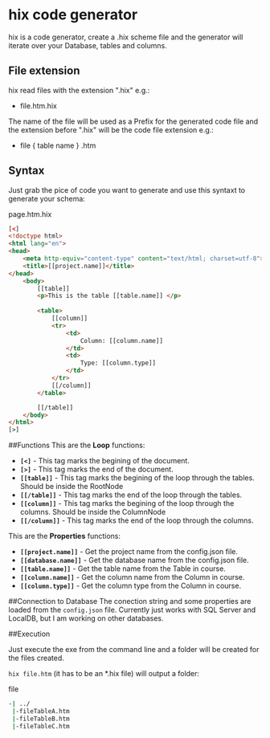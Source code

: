 # hix code generator
hix is a code generator, create a .hix scheme file and the generator will iterate over your Database, tables and columns.

## File extension
hix read files with the extension ".hix" e.g.:
 - file.htm.hix
 
The name of the file will be used as a Prefix for the generated code file and the extension before ".hix" will be the code file extension e.g.:

 - file { table name } .htm
  
 
## Syntax

Just grab the pice of code you want to generate and use this syntaxt to generate your schema:

page.htm.hix

```aspx
[<]
<!doctype html>
<html lang="en">
<head>
	<meta http-equiv="content-type" content="text/html; charset=utf-8">
	<title>[[project.name]]</title>
</head>
	<body>
		[[table]]
		<p>This is the table [[table.name]] </p>
		
		<table>
			[[column]]
			<tr>
				<td>
					Column: [[column.name]]
				</td>
				<td>
					Type: [[column.type]]
				</td>
			</tr>
			[[/column]]
		</table>

		[[/table]]
	</body>
</html>
[>]
```

##Functions
This are the **Loop** functions:
 *   **`[<]`** - This tag marks the begining of the document.
 *   **`[>]`** - This tag marks the end of the document.
 *   **`[[table]]`** - This tag marks the begining of the loop through the tables. Should be inside the RootNode
 *   **`[[/table]]`** - This tag marks the end of the loop through the tables.
 *   **`[[column]]`** - This tag marks the begining of the loop through the columns. Should be inside the ColumnNode
 *   **`[[/column]]`** - This tag marks the end of the loop through the columns.
 

This are the **Properties** functions:
 * **`[[project.name]]`** - Get the project name from the config.json file.
 * **`[[database.name]]`** - Get the database name from the config.json file. 
 * **`[[table.name]]`** - Get the table name from the Table in course.
 * **`[[column.name]]`** - Get the column name from the Column in course.
 * **`[[column.type]]`** - Get the column type from the Column in course.

##Connection to Database
The conection string and some properties are loaded from the `config.json` file. Currently just works with SQL Server and LocalDB, but I am working on other databases.

##Execution


Just execute the exe from the command line and a folder will be created for the files created.

`hix file.htm` (it has to be an *.hix file) will output a folder:

file
```bash
-| ../ 
 |-fileTableA.htm
 |-fileTableB.htm
 |-fileTableC.htm
```

